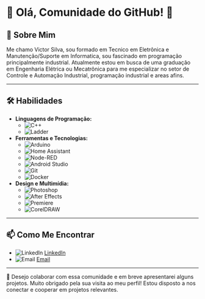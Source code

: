 # 🌟 Olá, Comunidade do GitHub! 👋

## 🚀 Sobre Mim


Me chamo Victor Silva, sou formado em Tecnico em Eletrônica e Manutenção/Suporte em Informatica, sou fascinado em programação principalmente industrial. Atualmente estou em busca de uma graduação em Engenharia Elétrica ou Mecatrônica para me especializar no setor de Controle e Automação Industrial, programação industrial e areas afins.

---

## 🛠️ Habilidades

- **Linguagens de Programação:**
  - ![C++](https://img.shields.io/badge/-C++-00599C?style=flat&logo=c%2B%2B&logoColor=white)
  - ![Ladder](https://img.shields.io/badge/-Ladder-003366?style=flat&logo=ladder)
- **Ferramentas e Tecnologias:**
  - ![Arduino](https://img.shields.io/badge/-Arduino-00979D?style=flat&logo=arduino&logoColor=white)
  - ![Home Assistant](https://img.shields.io/badge/-Home%20Assistant-41BDF5?style=flat&logo=home-assistant&logoColor=white)
  - ![Node-RED](https://img.shields.io/badge/-Node--RED-8F0000?style=flat&logo=node-red&logoColor=white)
  - ![Android Studio](https://img.shields.io/badge/-Android%20Studio-3DDC84?style=flat&logo=android-studio&logoColor=white)
  - ![Git](https://img.shields.io/badge/-Git-F05032?style=flat&logo=git&logoColor=white)
  - ![Docker](https://img.shields.io/badge/-Docker-2496ED?style=flat&logo=docker&logoColor=white)
- **Design e Multimídia:**
  - ![Photoshop](https://img.shields.io/badge/-Photoshop-31A8FF?style=flat&logo=adobe-photoshop&logoColor=white)
  - ![After Effects](https://img.shields.io/badge/-After%20Effects-9999FF?style=flat&logo=adobe-after-effects&logoColor=white)
  - ![Premiere](https://img.shields.io/badge/-Premiere-9999FF?style=flat&logo=adobe-premiere-pro&logoColor=white)
  - ![CorelDRAW](https://img.shields.io/badge/-CorelDRAW-009F55?style=flat&logo=corel-draw&logoColor=white)

---  

## 📫 Como Me Encontrar

- ![LinkedIn](https://img.shields.io/badge/-LinkedIn-0077B5?style=flat&logo=linkedin&logoColor=white) [LinkedIn](https://www.linkedin.com/in/victor-sousa-492687134/)
- ![Email](https://img.shields.io/badge/-Email-D14836?style=flat&logo=gmail&logoColor=white) [Email](mailto:victorsousadasilva1@outlook.com)
  
---

🙌 Desejo colaborar com essa comunidade e em breve apresentarei alguns projetos. Muito obrigado pela sua visita ao meu perfil! Estou disposto a nos conectar e cooperar em projetos relevantes.
